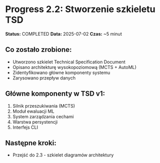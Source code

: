 # Progress 2.2: Stworzenie szkieletu TSD

**Status:** COMPLETED
**Data:** 2025-07-02
**Czas:** ~5 minut

## Co zostało zrobione:
- Utworzono szkielet Technical Specification Document
- Opisano architekturę wysokopoziomową (MCTS + AutoML)
- Zidentyfikowano główne komponenty systemu
- Zarysowano przepływ danych

## Główne komponenty w TSD v1:
1. Silnik przeszukiwania (MCTS)
2. Moduł ewaluacji ML
3. System zarządzania cechami
4. Warstwa persystencji
5. Interfejs CLI

## Następne kroki:
- Przejść do 2.3 - szkielet diagramów architektury